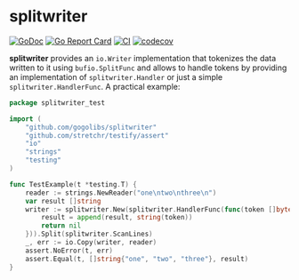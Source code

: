 # splitwriter #

[![GoDoc](https://godoc.org/github.com/gogolibs/splitwriter?status.svg)](https://pkg.go.dev/github.com/gogolibs/splitwriter)
[![Go Report Card](https://goreportcard.com/badge/github.com/gogolibs/splitwriter?style=flat)](https://goreportcard.com/report/github.com/gogolibs/splitwriter)
[![CI](https://github.com/gogolibs/splitwriter/actions/workflows/test-and-coverage.yml/badge.svg)](https://github.com/gogolibs/splitwriter/actions/workflows/test-and-coverage.yml)
[![codecov](https://codecov.io/gh/gogolibs/splitwriter/branch/main/graph/badge.svg?token=Nbd92Hkjl6)](https://codecov.io/gh/gogolibs/splitwriter)

**splitwriter** provides an `io.Writer` implementation that
tokenizes the data written to it using `bufio.SplitFunc`
and allows to handle tokens by providing an implementation of `splitwriter.Handler`
or just a simple `splitwriter.HandlerFunc`. A practical example:

```go
package splitwriter_test

import (
	"github.com/gogolibs/splitwriter"
	"github.com/stretchr/testify/assert"
	"io"
	"strings"
	"testing"
)

func TestExample(t *testing.T) {
	reader := strings.NewReader("one\ntwo\nthree\n")
	var result []string
	writer := splitwriter.New(splitwriter.HandlerFunc(func(token []byte) error {
		result = append(result, string(token))
		return nil
	})).Split(splitwriter.ScanLines)
	_, err := io.Copy(writer, reader)
	assert.NoError(t, err)
	assert.Equal(t, []string{"one", "two", "three"}, result)
}
```